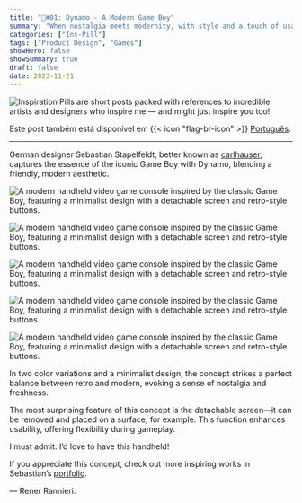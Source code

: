 ```yaml
---
title: "💊#01: Dynamo - A Modern Game Boy"
summary: "When nostalgia meets modernity, with style and a touch of usability."
categories: ["Ins-Pill"]
tags: ["Product Design", "Games"]
showHero: false
showSummary: true
draft: false
date: 2023-11-21
---
```


![Inspiration Pills are short posts packed with references to incredible artists and designers who inspire me — and might just inspire you too!](cover.webp)

Este post também está disponível em {{< icon "flag-br-icon" >}} [Português](/pt-br/blog/inspill/01-inspill-Dynamo/).

---

German designer Sebastian Stapelfeldt, better known as [carlhauser](https://www.carlhauser.com), captures the essence of the iconic Game Boy with Dynamo, blending a friendly, modern aesthetic.

![A modern handheld video game console inspired by the classic Game Boy, featuring a minimalist design with a detachable screen and retro-style buttons.](img/inspill-01-Dynamo-img-05.webp)


![A modern handheld video game console inspired by the classic Game Boy, featuring a minimalist design with a detachable screen and retro-style buttons.](img/inspill-01-Dynamo-img-01.webp)

![A modern handheld video game console inspired by the classic Game Boy, featuring a minimalist design with a detachable screen and retro-style buttons.](img/inspill-01-Dynamo-img-02.webp)

![A modern handheld video game console inspired by the classic Game Boy, featuring a minimalist design with a detachable screen and retro-style buttons.](img/inspill-01-Dynamo-img-03.webp)

![A modern handheld video game console inspired by the classic Game Boy, featuring a minimalist design with a detachable screen and retro-style buttons.](img/inspill-01-Dynamo-img-04.webp)

In two color variations and a minimalist design, the concept strikes a perfect balance between retro and modern, evoking a sense of nostalgia and freshness.

The most surprising feature of this concept is the detachable screen—it can be removed and placed on a surface, for example. This function enhances usability, offering flexibility during gameplay.

I must admit: I’d love to have this handheld!

If you appreciate this concept, check out more inspiring works in Sebastian’s [portfolio](https://www.carlhauser.com).

— Rener Rannieri.
